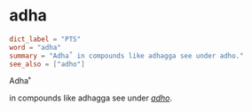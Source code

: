 # adha

``` toml
dict_label = "PTS"
word = "adha"
summary = "Adha˚ in compounds like adhagga see under adho."
see_also = ["adho"]
```

Adha˚

in compounds like adhagga see under *[adho](adho.md)*.

